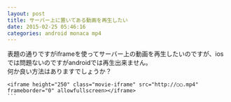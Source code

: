 ```yaml
---
layout: post
title: サーバー上に置いてある動画を再生したい
date: 2015-02-25 05:46:16
categories: android monaca mp4
---
```

<p>表題の通りですがiframeを使ってサーバー上の動画を再生したいのですが、iosでは問題ないのですがandroidでは再生出来ません。<br>
何か良い方法はありますでしょうか？</p>

<pre class="lang-html prettyprint-override"><code>&lt;iframe height="250" class="movie-iframe" src="http://○○.mp4" frameborder="0" allowfullscreen&gt;&lt;/iframe&gt;
```
